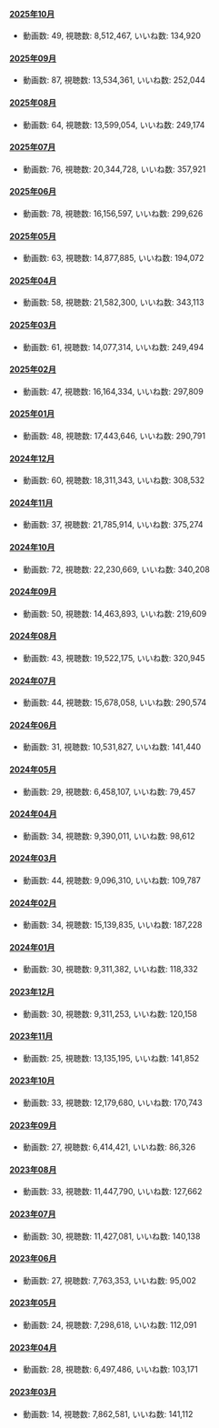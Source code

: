 #### [2025年10月](videos/202510 "wikilink")

-   動画数: 49, 視聴数: 8,512,467, いいね数: 134,920

#### [2025年09月](videos/202509 "wikilink")

-   動画数: 87, 視聴数: 13,534,361, いいね数: 252,044

#### [2025年08月](videos/202508 "wikilink")

-   動画数: 64, 視聴数: 13,599,054, いいね数: 249,174

#### [2025年07月](videos/202507 "wikilink")

-   動画数: 76, 視聴数: 20,344,728, いいね数: 357,921

#### [2025年06月](videos/202506 "wikilink")

-   動画数: 78, 視聴数: 16,156,597, いいね数: 299,626

#### [2025年05月](videos/202505 "wikilink")

-   動画数: 63, 視聴数: 14,877,885, いいね数: 194,072

#### [2025年04月](videos/202504 "wikilink")

-   動画数: 58, 視聴数: 21,582,300, いいね数: 343,113

#### [2025年03月](videos/202503 "wikilink")

-   動画数: 61, 視聴数: 14,077,314, いいね数: 249,494

#### [2025年02月](videos/202502 "wikilink")

-   動画数: 47, 視聴数: 16,164,334, いいね数: 297,809

#### [2025年01月](videos/202501 "wikilink")

-   動画数: 48, 視聴数: 17,443,646, いいね数: 290,791

#### [2024年12月](videos/202412 "wikilink")

-   動画数: 60, 視聴数: 18,311,343, いいね数: 308,532

#### [2024年11月](videos/202411 "wikilink")

-   動画数: 37, 視聴数: 21,785,914, いいね数: 375,274

#### [2024年10月](videos/202410 "wikilink")

-   動画数: 72, 視聴数: 22,230,669, いいね数: 340,208

#### [2024年09月](videos/202409 "wikilink")

-   動画数: 50, 視聴数: 14,463,893, いいね数: 219,609

#### [2024年08月](videos/202408 "wikilink")

-   動画数: 43, 視聴数: 19,522,175, いいね数: 320,945

#### [2024年07月](videos/202407 "wikilink")

-   動画数: 44, 視聴数: 15,678,058, いいね数: 290,574

#### [2024年06月](videos/202406 "wikilink")

-   動画数: 31, 視聴数: 10,531,827, いいね数: 141,440

#### [2024年05月](videos/202405 "wikilink")

-   動画数: 29, 視聴数: 6,458,107, いいね数: 79,457

#### [2024年04月](videos/202404 "wikilink")

-   動画数: 34, 視聴数: 9,390,011, いいね数: 98,612

#### [2024年03月](videos/202403 "wikilink")

-   動画数: 44, 視聴数: 9,096,310, いいね数: 109,787

#### [2024年02月](videos/202402 "wikilink")

-   動画数: 34, 視聴数: 15,139,835, いいね数: 187,228

#### [2024年01月](videos/202401 "wikilink")

-   動画数: 30, 視聴数: 9,311,382, いいね数: 118,332

#### [2023年12月](videos/202312 "wikilink")

-   動画数: 30, 視聴数: 9,311,253, いいね数: 120,158

#### [2023年11月](videos/202311 "wikilink")

-   動画数: 25, 視聴数: 13,135,195, いいね数: 141,852

#### [2023年10月](videos/202310 "wikilink")

-   動画数: 33, 視聴数: 12,179,680, いいね数: 170,743

#### [2023年09月](videos/202309 "wikilink")

-   動画数: 27, 視聴数: 6,414,421, いいね数: 86,326

#### [2023年08月](videos/202308 "wikilink")

-   動画数: 33, 視聴数: 11,447,790, いいね数: 127,662

#### [2023年07月](videos/202307 "wikilink")

-   動画数: 30, 視聴数: 11,427,081, いいね数: 140,138

#### [2023年06月](videos/202306 "wikilink")

-   動画数: 27, 視聴数: 7,763,353, いいね数: 95,002

#### [2023年05月](videos/202305 "wikilink")

-   動画数: 24, 視聴数: 7,298,618, いいね数: 112,091

#### [2023年04月](videos/202304 "wikilink")

-   動画数: 28, 視聴数: 6,497,486, いいね数: 103,171

#### [2023年03月](videos/202303 "wikilink")

-   動画数: 14, 視聴数: 7,862,581, いいね数: 141,112


